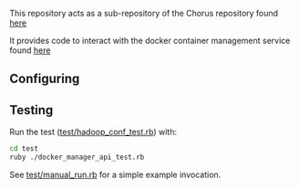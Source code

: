 This repository acts as a sub-repository of the Chorus repository found [here](https://github.com/chorus/chorus/)

It provides code to interact with the docker container management service found [here](https://github.com/alpinedatalabs/ChorusCommander)

## Configuring


## Testing

Run the test ([test/hadoop_conf_test.rb](https://github.com/midnighteuler/chorus-docker-manager/blob/master/test/docker_manager_api_test.rb)) with:

```sh
cd test
ruby ./docker_manager_api_test.rb
```

See [test/manual_run.rb](https://github.com/midnighteuler/chorus-docker-manager/blob/master/test/manual_run.rb) for a simple example invocation.